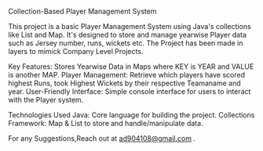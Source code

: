 Collection-Based Player Management System

This project is a basic Player Management System using Java's collections like List and Map. It's designed to store and manage yearwise Player data such as Jersey number, runs, wickets etc.
The Project has been made in layers to mimick Company Level Projects. 

Key Features:
Stores Yearwise Data in Maps where KEY is YEAR and VALUE is another MAP.
Player Management: Retrieve which players have scored highest Runs, took Highest Wickets by their respective Teamaname and year.
User-Friendly Interface: Simple console interface for users to interact with the Player system.

Technologies Used
Java: Core language for building the project.
Collections Framework: Map & List to store and handle/manipulate data.

For any Suggestions,Reach out at ad904108@gmail.com .

